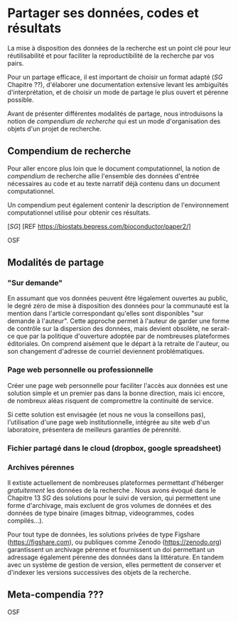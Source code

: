 # Partager ses données, codes et résultats

La mise à disposition des données de la recherche est un point clé 
pour leur réutilisabilité et pour faciliter la reproductibilité de 
la recherche par vos pairs.

Pour un partage efficace, il est important de choisir un format adapté (*SG* Chapitre ??),
d'élaborer une documentation extensive levant les ambiguïtés d'interprétation,
et de choisir un mode de partage le plus ouvert et pérenne possible.

Avant de présenter différentes modalités de partage, nous introduisons
la notion de _compendium de recherche_ qui est un mode d'organisation
des objets d'un projet de recherche.

## Compendium de recherche

Pour aller encore plus loin que le document computationnel, la notion de *compendium* de 
recherche allie l'ensemble des données d'entrée nécessaires au code et au texte narratif déjà 
contenu dans un document computationnel. 

Un compendium peut également contenir la description de l'environnement computationnel utilisé
pour obtenir ces résultats.

[*SG*] [REF https://biostats.bepress.com/bioconductor/paper2/]

OSF

## Modalités de partage

### "Sur demande" 

En assumant que vos données peuvent être légalement ouvertes au public,
le degré zéro de mise à disposition des données pour la communauté
est la mention dans l'article correspondant qu'elles sont disponibles
"sur demande à l'auteur". 
Cette approche permet à l'auteur de garder une forme de contrôle sur 
la dispersion des données, mais devient obsolète, ne serait-ce que par 
la politique d'ouverture adoptée par de nombreuses plateformes éditoriales. 
On comprend aisément que le départ à la retraite de l'auteur, ou son 
changement d'adresse de courriel deviennent problématiques.

### Page web personnelle ou professionnelle

Créer une page web personnelle pour faciliter l'accès aux données est
une solution simple et un premier pas dans la bonne direction, 
mais ici encore, de nombreux aléas risquent de compromettre la 
continuité de service. 

Si cette solution est envisagée (et nous ne vous la conseillons pas),
l'utilisation d'une page web institutionnelle, intégrée au site web 
d'un laboratoire, présentera de meilleurs garanties de pérennité. 

### Fichier partagé dans le cloud (dropbox, google spreadsheet)


### Archives pérennes

Il extiste actuellement de nombreuses plateformes permettant d'héberger
_gratuitement_ les données de la recherche . 
Nous avons évoqué dans le Chapitre 13 *SG* des solutions pour le suivi de 
version, qui permettent une forme d'archivage, mais excluent de gros
volumes de données et des données de type binaire (images bitmap, videogrammes, 
codes compilés...).

Pour tout type de données, les solutions privées de type Figshare (https://figshare.com),
ou publiques comme Zenodo (https://zenodo.org) garantissent un archivage pérenne 
et fournissent un doi permettant un adressage également pérenne des données dans
la littérature. En tandem avec un système de gestion de version, elles permettent
de conserver et d'indexer les versions successives des objets de la recherche.

<!--
## Compendium de recherche

Pour aller encore plus loin que le document computationnel, la notion de *compendium* de 
recherche allie l'ensemble des données d'entrée nécessaires au code et au texte narratif déjà 
contenu dans un document computationnel. 

Un compendium peut également contenir la description de l'environnement computationnel utilisé
pour obtenir ces résultats.

[*SG*] [REF https://biostats.bepress.com/bioconductor/paper2/]

-->

## Meta-compendia ???

OSF

